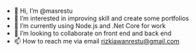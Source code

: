 - 👋 Hi, I’m @masrestu
- 👀 I’m interested in improving skill and create some portfolios
- 🌱 I’m currently using Node.js and .Net Core for work
- 💞️ I’m looking to collaborate on front end and back end
- 📫 How to reach me via email rizkiawanrestu@gmail.com

<!---
masrestu/masrestu is a ✨ special ✨ repository because its `README.md` (this file) appears on your GitHub profile.
You can click the Preview link to take a look at your changes.
--->
